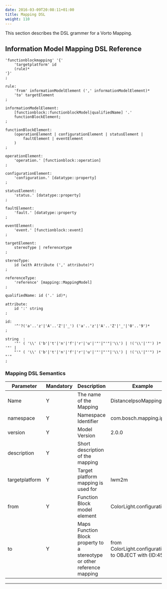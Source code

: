 ```yaml
---
date: 2016-03-09T20:08:11+01:00
title: Mapping DSL
weight: 110
---
```


This section describes the DSL grammer for a Vorto Mapping.
<!--more-->

## Information Model Mapping DSL Reference


    'functionblockmapping' '{'
        'targetplatform' id
        (rule)*
    '}'
    ;

    rule:
        'from' informationModelElement (',' informationModelElement)*
        'to' targetElement
    ;

    informationModelElement:
        [functionblock::functionblockModel|qualifiedName] '.'
        functionBlockElement;
    ;

    functionBlockElement:
        (operationElement | configurationElement | statusElement |
            faultElement | eventElement
        )
    ;

    operationElement:
        'operation.' [functionblock::operation]
    ;

    configurationElement:
        'configuration.' [datatype::property]
    ;

    statusElement:
        'status.' [datatype::property]
    ;

    faultElement:
        'fault.' [datatype::property
    ;

    eventElement:
        'event.' [functionblock::event]
    ;

    targetElement:
        stereoType | referencetype
    ;

    stereoType:
        id (with Attribute (',' attribute)*)
    ;
    
    referenceType:
    	'reference' [mapping::MappingModel]
    ;

	qualifiedName: id ('.' id)*;

    attribute:
        id ':' string
    ;

    id:
        '^'?('a'..'z'|'A'..'Z'|'_') ('a'..'z'|'A'..'Z'|'_'|'0'..'9')*
    ;

    string  :
        '"' ( '\\' ('b'|'t'|'n'|'f'|'r'|'u'|'"'|"'"|'\\') | !('\\'|'"') )* '"' |
        "'" ( '\\' ('b'|'t'|'n'|'f'|'r'|'u'|'"'|"'"|'\\') | !('\\'|"'") )* "'"
    ;

### Mapping DSL Semantics

<table class="table table-bordered">
  <thead>
	<tr>
		<th>Parameter</th>
		<th>Mandatory</th>
		<th>Description</th>
		<th>Example</th>
	</tr>
  </thead>
  <tbody>
	<tr>
    <td>Name</td>
    <td>Y</td>
    <td>The name of the Mapping</td>
    <td>DistanceIpsoMapping</td>
  	</tr>
  <tr>
    <td>namespace</td>
    <td>Y</td>
    <td>Namespace Identifier </td>
    <td>com.bosch.mapping.ipso</td>
  </tr>
  <tr>
    <td>version</td>
    <td>Y</td>
    <td>Model Version</td>
    <td>2.0.0</td>
  </tr>
  <tr>
    <td>description</td>
    <td>Y</td>
    <td>Short description of the mapping</td>
    <td></td>
  </tr>
  <tr>
		<td>targetplatform</td>
		<td>Y</td>
		<td>Target platform mapping is used for</td>
		<td>lwm2m</td>
	</tr>
	<tr>
		<td>from</td>
		<td>Y</td>
		<td>Function Block model element</td>
		<td>ColorLight.configuration.on</td>
	</tr>
	<tr>
		<td>to</td>
		<td>Y</td>
		<td>Maps Function Block property to a stereotype or other reference mapping</td>
		<td>from ColorLight.configuration.on to OBJECT with {ID:4523}</td>
	</tr>
  </tbody>
</table>

-----------------------------
